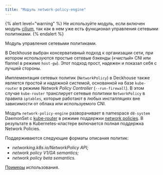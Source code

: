 ```yaml
---
title: "Модуль network-policy-engine"
---
```


{% alert level="warning" %}
Не используйте модуль, если включен модуль <a href="../cni-cilium/">cilium</a>, так как в нем уже есть функционал управления сетевыми политиками.
{% endalert %}

Модуль управления сетевыми политиками.

В Deckhouse выбран консервативный подход к организации сети, при котором используются простые сетевые бэкенды (*«чистый»* CNI или flannel в режиме `host-gw`). Этот подход прост, надежен и показал себя с лучшей стороны.

Имплементация сетевых политик (`NetworkPolicy`) в Deckhouse также является простой и надежной системой, основанной на базе `kube-router` в режиме *Network Policy Controller* (`--run-firewall`). В этом случае `kube-router` транслирует сетевые политики `NetworkPolicy` в правила `iptables`, которые работают в любых инсталляциях вне зависимости от облака или используемого CNI.

Модуль `network-policy-engine` разворачивает в namespace `d8-system` DaemonSet с [kube-router](https://github.com/cloudnativelabs/kube-router) в режиме поддержки [network policies](https://kubernetes.io/docs/concepts/services-networking/network-policies/). В результате в Kubernetes-кластере включается полная поддержка Network Policies.

Поддерживаются следующие форматы описания политик:

- *networking.k8s.io/NetworkPolicy API;*
- *network policy V1/GA semantics;*
- *network policy beta semantics.*

[Примеры](https://github.com/ahmetb/kubernetes-network-policy-recipes) использования.
